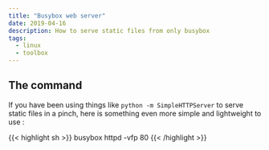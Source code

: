```yaml
---
title: "Busybox web server"
date: 2019-04-16
description: How to serve static files from only busybox
tags:
  - linux
  - toolbox
---
```


## The command

If you have been using things like `python -m SimpleHTTPServer` to serve static files in a pinch, here is something even more simple and lightweight to use :

{{< highlight sh >}}
busybox httpd -vfp 80
{{< /highlight >}}
